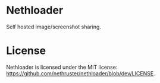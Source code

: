 # Nethloader
Self hosted image/screenshot sharing.

# License
Nethloader is licensed under the MIT license: https://github.com/nethruster/nethloader/blob/dev/LICENSE.
